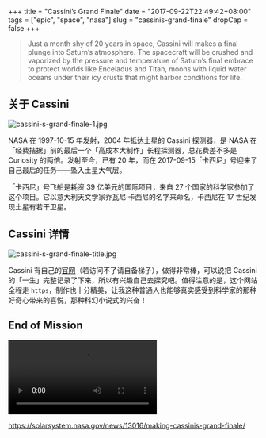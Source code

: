 +++
title = "Cassini’s Grand Finale"
date = "2017-09-22T22:49:42+08:00"
tags = ["epic", "space", "nasa"]
slug = "cassinis-grand-finale"
dropCap = false
+++

> Just a month shy of 20 years in space, Cassini will makes a final plunge into Saturn’s atmosphere. The spacecraft will be crushed and vaporized by the pressure and temperature of Saturn’s final embrace to protect worlds like Enceladus and Titan, moons with liquid water oceans under their icy crusts that might harbor conditions for life.

## 关于 Cassini

![cassini-s-grand-finale-1.jpg](/images/cassini-s-grand-finale-1.jpg "太阳系")

NASA 在 1997-10-15 年发射，2004 年抵达土星的 Cassini 探测器，是 NASA 在「经费拮据」前的最后一个「高成本大制作」长程探测器，总花费差不多是 Curiosity 的两倍。发射至今，已有 20 年，而在 2017-09-15「卡西尼」号迎来了自己最后的任务——坠入土星大气层。

「卡西尼」号飞船是耗资 39 亿美元的国际项目，来自 27 个国家的科学家参加了这个项目。它以意大利天文学家乔瓦尼·卡西尼的名字来命名，卡西尼在 17 世纪发现土星有若干卫星。

## Cassini 详情

![cassini-s-grand-finale-title.jpg](/images/cassini-s-grand-finale-title.jpg "「卡西尼」的官网")

Cassini 有自己的[官网](https://saturn.jpl.nasa.gov/)（若访问不了请自备梯子），做得非常棒，可以说把 Cassini 的「一生」完整记录了下来，所以有兴趣自己去探究吧。值得注意的是，这个网站全程走 `https`，制作也十分精美，让我这种普通人也能够真实感受到科学家的那种好奇心带来的喜悦，那种科幻小说式的兴奋！

## End of Mission

<video src="QmQMREAfzGS35dUhQK4q2NYBLRaczno948DeiGrviJVhBu"></video>

https://solarsystem.nasa.gov/news/13016/making-cassinis-grand-finale/
